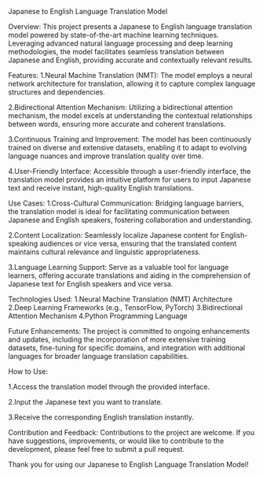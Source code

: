 Japanese to English Language Translation Model

Overview:
This project presents a Japanese to English language translation model powered by state-of-the-art machine learning techniques. Leveraging advanced natural language processing and deep learning methodologies, the model facilitates seamless translation between Japanese and English, providing accurate and contextually relevant results.

Features:
1.Neural Machine Translation (NMT): The model employs a neural network architecture for translation, allowing it to capture complex language structures and dependencies.

2.Bidirectional Attention Mechanism: Utilizing a bidirectional attention mechanism, the model excels at understanding the contextual relationships between words, ensuring more accurate and coherent translations.

3.Continuous Training and Improvement: The model has been continuously trained on diverse and extensive datasets, enabling it to adapt to evolving language nuances and improve translation quality over time.

4.User-Friendly Interface: Accessible through a user-friendly interface, the translation model provides an intuitive platform for users to input Japanese text and receive instant, high-quality English translations.

Use Cases:
1.Cross-Cultural Communication: Bridging language barriers, the translation model is ideal for facilitating communication between Japanese and English speakers, fostering collaboration and understanding.

2.Content Localization: Seamlessly localize Japanese content for English-speaking audiences or vice versa, ensuring that the translated content maintains cultural relevance and linguistic appropriateness.

3.Language Learning Support: Serve as a valuable tool for language learners, offering accurate translations and aiding in the comprehension of Japanese text for English speakers and vice versa.

Technologies Used:
1.Neural Machine Translation (NMT) Architecture
2.Deep Learning Frameworks (e.g., TensorFlow, PyTorch)
3.Bidirectional Attention Mechanism
4.Python Programming Language

Future Enhancements:
The project is committed to ongoing enhancements and updates, including the incorporation of more extensive training datasets, fine-tuning for specific domains, and integration with additional languages for broader language translation capabilities.

How to Use:

1.Access the translation model through the provided interface.

2.Input the Japanese text you want to translate.

3.Receive the corresponding English translation instantly.

Contribution and Feedback:
Contributions to the project are welcome. If you have suggestions, improvements, or would like to contribute to the development, please feel free to submit a pull request.

Thank you for using our Japanese to English Language Translation Model!

